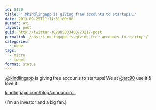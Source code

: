 ```yaml
---
id: 8120
title: '.@kindlingapp is giving free accounts to startups!…'
date: 2013-09-25T11:14:31+00:00
author: Avi
layout: post
guid: http://twitter-382885833403273217-post
permalink: /post/kindlingapp-is-giving-free-accounts-to-startups/
categories:
  - none
tags:
  - micro
  - tweet
format: status
---
```

.[@kindlingapp](http://twitter.com/kindlingapp) is giving free accounts to startups! We at [@arc90](http://twitter.com/arc90) use it & love it.

[kindlingapp.com/blog/announcin…](http://www.kindlingapp.com/blog/announcing-kindling-loves-startups/)

(I’m an investor and a big fan.)